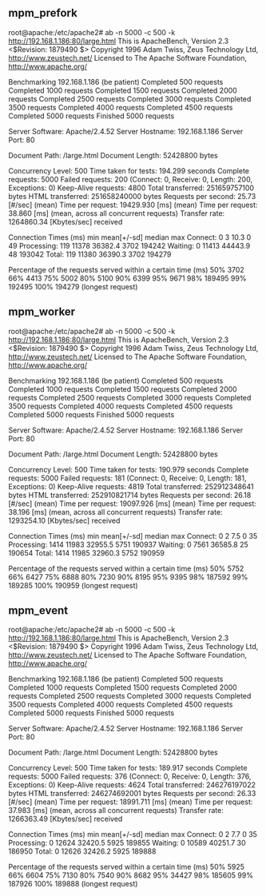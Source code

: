 
## mpm_prefork
root@apache:/etc/apache2# ab -n 5000 -c 500 -k http://192.168.1.186:80/large.html
This is ApacheBench, Version 2.3 <$Revision: 1879490 $>
Copyright 1996 Adam Twiss, Zeus Technology Ltd, http://www.zeustech.net/
Licensed to The Apache Software Foundation, http://www.apache.org/

Benchmarking 192.168.1.186 (be patient)
Completed 500 requests
Completed 1000 requests
Completed 1500 requests
Completed 2000 requests
Completed 2500 requests
Completed 3000 requests
Completed 3500 requests
Completed 4000 requests
Completed 4500 requests
Completed 5000 requests
Finished 5000 requests


Server Software:        Apache/2.4.52
Server Hostname:        192.168.1.186
Server Port:            80

Document Path:          /large.html
Document Length:        52428800 bytes

Concurrency Level:      500
Time taken for tests:   194.299 seconds
Complete requests:      5000
Failed requests:        200
   (Connect: 0, Receive: 0, Length: 200, Exceptions: 0)
Keep-Alive requests:    4800
Total transferred:      251659757100 bytes
HTML transferred:       251658240000 bytes
Requests per second:    25.73 [#/sec] (mean)
Time per request:       19429.930 [ms] (mean)
Time per request:       38.860 [ms] (mean, across all concurrent requests)
Transfer rate:          1264860.34 [Kbytes/sec] received

Connection Times (ms)
              min  mean[+/-sd] median   max
Connect:        0    3  10.3      0      49
Processing:   119 11378 36382.4   3702  194242
Waiting:        0 11413 44443.9     48  193042
Total:        119 11380 36390.3   3702  194279

Percentage of the requests served within a certain time (ms)
  50%   3702
  66%   4413
  75%   5002
  80%   5100
  90%   6399
  95%   9671
  98%  189495
  99%  192495
 100%  194279 (longest request)

## mpm_worker
root@apache:/etc/apache2# ab -n 5000 -c 500 -k http://192.168.1.186:80/large.html
This is ApacheBench, Version 2.3 <$Revision: 1879490 $>
Copyright 1996 Adam Twiss, Zeus Technology Ltd, http://www.zeustech.net/
Licensed to The Apache Software Foundation, http://www.apache.org/

Benchmarking 192.168.1.186 (be patient)
Completed 500 requests
Completed 1000 requests
Completed 1500 requests
Completed 2000 requests
Completed 2500 requests
Completed 3000 requests
Completed 3500 requests
Completed 4000 requests
Completed 4500 requests
Completed 5000 requests
Finished 5000 requests


Server Software:        Apache/2.4.52
Server Hostname:        192.168.1.186
Server Port:            80

Document Path:          /large.html
Document Length:        52428800 bytes

Concurrency Level:      500
Time taken for tests:   190.979 seconds
Complete requests:      5000
Failed requests:        181
   (Connect: 0, Receive: 0, Length: 181, Exceptions: 0)
Keep-Alive requests:    4819
Total transferred:      252912348641 bytes
HTML transferred:       252910821714 bytes
Requests per second:    26.18 [#/sec] (mean)
Time per request:       19097.926 [ms] (mean)
Time per request:       38.196 [ms] (mean, across all concurrent requests)
Transfer rate:          1293254.10 [Kbytes/sec] received

Connection Times (ms)
              min  mean[+/-sd] median   max
Connect:        0    2   7.5      0      35
Processing:  1414 11983 32955.5   5751  190937
Waiting:        0 7561 36585.8     25  190654
Total:       1414 11985 32960.3   5752  190959

Percentage of the requests served within a certain time (ms)
  50%   5752
  66%   6427
  75%   6888
  80%   7230
  90%   8195
  95%   9395
  98%  187592
  99%  189285
 100%  190959 (longest request)

## mpm_event
root@apache:/etc/apache2# ab -n 5000 -c 500 -k http://192.168.1.186:80/large.html
This is ApacheBench, Version 2.3 <$Revision: 1879490 $>
Copyright 1996 Adam Twiss, Zeus Technology Ltd, http://www.zeustech.net/
Licensed to The Apache Software Foundation, http://www.apache.org/

Benchmarking 192.168.1.186 (be patient)
Completed 500 requests
Completed 1000 requests
Completed 1500 requests
Completed 2000 requests
Completed 2500 requests
Completed 3000 requests
Completed 3500 requests
Completed 4000 requests
Completed 4500 requests
Completed 5000 requests
Finished 5000 requests


Server Software:        Apache/2.4.52
Server Hostname:        192.168.1.186
Server Port:            80

Document Path:          /large.html
Document Length:        52428800 bytes

Concurrency Level:      500
Time taken for tests:   189.917 seconds
Complete requests:      5000
Failed requests:        376
   (Connect: 0, Receive: 0, Length: 376, Exceptions: 0)
Keep-Alive requests:    4624
Total transferred:      246276197022 bytes
HTML transferred:       246274692001 bytes
Requests per second:    26.33 [#/sec] (mean)
Time per request:       18991.711 [ms] (mean)
Time per request:       37.983 [ms] (mean, across all concurrent requests)
Transfer rate:          1266363.49 [Kbytes/sec] received

Connection Times (ms)
              min  mean[+/-sd] median   max
Connect:        0    2   7.7      0      35
Processing:     0 12624 32420.5   5925  189855
Waiting:        0 10589 40251.7     30  186950
Total:          0 12626 32426.2   5925  189888

Percentage of the requests served within a certain time (ms)
  50%   5925
  66%   6604
  75%   7130
  80%   7540
  90%   8682
  95%  34427
  98%  185605
  99%  187926
 100%  189888 (longest request)

